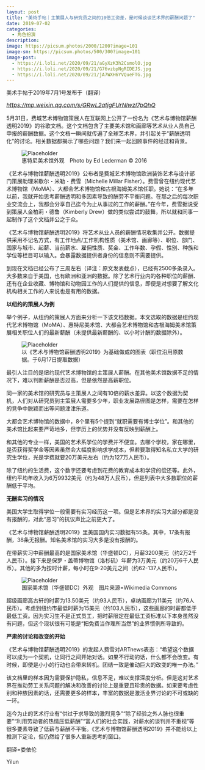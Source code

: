 ```yaml
---
layout: post
title: "美術手帖｜主策展人与研究员之间的10倍工资差，是时候谈谈艺术界的薪酬问题了"
date: 2019-07-02
categories:
  - 角色扮演
description:
image: https://picsum.photos/2000/1200?image=101
image-sm: https://picsum.photos/500/300?image=101
image-post:
  - https://i.loli.net/2020/09/21/aGyXzK3h2CsmolO.jpg
  - https://i.loli.net/2020/09/21/G76vzbpNgRIDEJS.jpg
  - https://i.loli.net/2020/09/21/jA7WXH6YVQueFTG.jpg
---
```

美术手帖于2019年7月1号发布于（翻译）

<a href="https://mp.weixin.qq.com/s/GRwL2atjgFUrNlwzl7pQhQ"><i style="font-size:15px">https://mp.weixin.qq.com/s/GRwL2atjgFUrNlwzl7pQhQ</i></a>

5月31日，费城艺术博物馆策展人在互联网上公开了一份名为《艺术与博物馆薪酬透明2019》的谷歌文档。这个文档包含了主要美术馆和画廊等艺术从业人员自己申报的薪酬数据。这个文档一瞬间就传遍了全球艺术界<!--break-->，并引起关于“薪酬透明化”的讨论。相关数据都揭示了哪些问题？我们来一起回顾事件的经过和背景。

<figure>
  <img src="{{ page.image-post[0] }}" alt="Placeholder"/>
  <figcaption>惠特尼美术馆外观　Photo by Ed Lederman © 2016</figcaption>
</figure>

《艺术与博物馆薪酬透明2019》公布者是费城艺术博物馆欧洲装饰艺术与设计部门策展助理米歇尔・米勒・费雪（Michelle Millar Fisher）。费雪曾在纽约现代艺术博物馆（MoMA）、大都会艺术博物馆和古根海姆美术馆任职。她说：“在多年以前，我就开始思考薪酬透明和多因素导致的酬劳不平衡问题。在那之后的每次职业交流会上，我都会分享自己迄今为止从事过的工作的薪酬。”在今年，费雪据说受到策展人金柏莉・德鲁（Kimberly Drew）做的类似尝试的鼓舞，所以就和同事一起制作了这个文档并公之于众。

《艺术与博物馆薪酬透明2019》将艺术从业人员的薪酬情况收集并公开。数据提供采用不记名方式，有工作地点/工作机构性质（美术馆、画廊等）、职位、部门、国家与城市、起薪、当前薪水、雇佣性质、奖金、工作年数、孕假、性别、种族和学位等栏目可以输入。会暴露数据提供者身份的信息则不需要提供。

到现在文档已经公布了三周左右（译注：原文发表截点），已经有2500多条录入。大多数来自于美国，也有欧洲和亚洲的数据。除了艺术行业内的各种职位的薪酬、还有在企业收藏、博物馆和动物园工作的人们提供的信息，即便是对想要了解文化机构相关工作的人来说也是有用的数据。

<div><b>以纽约的策展人为例</b></div>

举个例子，从纽约的策展人方面来分析一下该文档数据。本文选取的数据是纽约现代艺术博物馆（MoMA）、惠特尼美术馆、大都会艺术博物馆和古根海姆美术馆策展相关职位人们的最新薪酬（未提供最新薪酬的、以小时计酬的数据除外）。

<figure>
  <img src="{{ page.image-post[1] }}" alt="Placeholder"/>
  <figcaption>以《艺术与博物馆薪酬透明2019》为基础做成的图表（职位沿用原数据。于6月17日提取数据）</figcaption>
</figure>

最引人注目的是纽约现代艺术博物馆的主策展人薪酬。在其他美术馆数据不足的情况下，难以判断薪酬是否过高，但是依然是高薪职位。

同一家的美术馆的研究员与主策展人之间有10倍的薪水差异。以这个数据为契机，人们对从研究员到主策展人需要多少年，职业发展路径图是怎样，需要在怎样的竞争中脱颖而出等问题津津乐道。

大都会艺术博物馆的数据中，8个里有5个提到“就职需要有博士学位”。和其他的美术馆比起来要严苛地多，但学历上的优势并没有反映到薪酬上。

和其他的专业一样，美国的艺术系学位的学费并不便宜。去哪个学校，家在哪里，是否获得奖学金等因素虽然会大幅度影响求学成本，但若要取得知名私立大学的研究生学位，光是学费就要20万美元左右（约为127万人民币）。

除了纽约的生活费，这个数字还要考虑到花费的教育成本和学贷的偿还等。此外，纽约平均年收入为6万9932美元（约为48万人民币），但是列表中大多数职位的薪酬低于平均。

<div><b>无酬实习的情况</b></div>

美国大学生取得学位一般需要有实习经历这一项。但是艺术界的实习大部分都是没有报酬的，对此“恶习”的抗议声比之前更大了。

《艺术与博物馆薪酬透明2019》里美国国内实习数据有55条。其中，17条有报酬，38条无报酬。知名美术馆的实习大多是没有报酬的。

在带薪实习中薪酬最高的是国家美术馆（华盛顿DC），月薪3200美元（约2万2千人民币）。接下来是保罗・盖蒂博物馆（洛杉矶）年薪为3万美元（约20万6千人民币）。其他的多为按时计薪，每小时在9-20美元之间（约62-137人民币）。

<figure>
  <img src="{{ page.image-post[2] }}" alt="Placeholder"/>
  <figcaption>国家美术馆（华盛顿DC）外观　图片来源=Wikimedia Commons</figcaption>
</figure>

超级画廊高古轩的时薪为13.50美元（约93人民币），卓纳画廊为11美元（约76人民币）。考虑到纽约市最低时薪为15美元（约103人民币），这些画廊的时薪都低于最低工资。因为实习生不是正式员工，把时薪限定在最低工资标准以下本身虽然没有问题，但这个现状很有可能是“把免费当作理所当然”的业界惯例所导致的。

<div><b>严肃的讨论和改变的开始</b></div>

《艺术与博物馆薪酬透明2019》的发起人费雪对ARTnews表态：“希望这个数据可以成为一个契机，让同行之间开始对话。如果不行动的话，什么都不会改变。有时候，即使是小小的行动也会带来转机。团结一致是催动巨大的改变的唯一办法。”

该文档里的样本因为需要保护隐私，信息不足，难以支撑深度分析。但是这对艺术界在推动劳工关系问题的解决和改善的讨论上是重要且珍贵的数据。如果要考虑性别和种族因素的话，还需要更多的样本，丰富的数据是激活业界讨论的不可或缺的一环。

迄今为止的艺术行业有“供过于求导致的激烈竞争”“除了经验之外人脉也很重要”“利用劳动者的热情压低薪酬”“富人们的社会实践，对薪水的谈判并不重视”等很多要素导致了低薪与薪酬不平衡。《艺术与博物馆薪酬透明2019》并不能给以上推测下定论，但仍然给了很多人重新思考的窗口。

翻译=娄依伦
 
Yilun